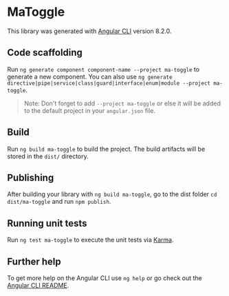 # MaToggle

This library was generated with [Angular CLI](https://github.com/angular/angular-cli) version 8.2.0.

## Code scaffolding

Run `ng generate component component-name --project ma-toggle` to generate a new component. You can also use `ng generate directive|pipe|service|class|guard|interface|enum|module --project ma-toggle`.
> Note: Don't forget to add `--project ma-toggle` or else it will be added to the default project in your `angular.json` file. 

## Build

Run `ng build ma-toggle` to build the project. The build artifacts will be stored in the `dist/` directory.

## Publishing

After building your library with `ng build ma-toggle`, go to the dist folder `cd dist/ma-toggle` and run `npm publish`.

## Running unit tests

Run `ng test ma-toggle` to execute the unit tests via [Karma](https://karma-runner.github.io).

## Further help

To get more help on the Angular CLI use `ng help` or go check out the [Angular CLI README](https://github.com/angular/angular-cli/blob/master/README.md).
